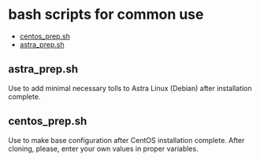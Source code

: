 # bash scripts for common use

* [centos_prep.sh](../master/centos_prep.sh)
* [astra_prep.sh](../master/astra_prep.sh)

## astra_prep.sh
Use to add minimal necessary tolls to Astra Linux (Debian) after installation complete.
## centos_prep.sh
Use to make base configuration after CentOS installation complete. After cloning, please, enter your own values in proper variables.

